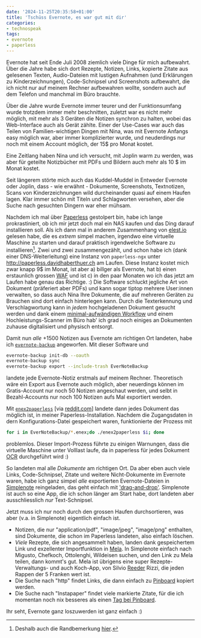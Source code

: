```yaml
---
date: '2024-11-25T20:35:58+01:00'
title: 'Tschüss Evernote, es war gut mit dir'
categories:
- technospeak
tags:
- evernote
- paperless
---
```


Evernote hat seit Ende Juli 2008 ziemlich viele Dinge für mich aufbewahrt.
Über die Jahre habe sich dort Rezepte, Notizen, Links, kopierte Zitate aus gelesenen Texten, Audio-Dateien mit lustigen Aufnahmen (und Erklärungen zu Kinderzeichnungen), Code-Schnipsel und Screenshots aufbewahrt, die ich nicht nur auf meinem Rechner aufbewahren wollte, sondern auch auf dem Telefon und manchmal im Büro brauchte.

Über die Jahre wurde Evernote immer teurer und der Funktionsumfang wurde trotzdem immer mehr beschnitten, zuletzt war es nicht mehr möglich, mit mehr als 3 Geräten die Notizen synchron zu halten, wobei das Web-Interface auch als Gerät zählte.
Einer der Use-Cases war auch das Teilen von Familien-wichtigen Dingen mit Nina, was mit Evernote Anfangs easy möglich war, aber immer komplizierter wurde, und neuderdings nur noch mit einem Account möglich, der 15$ pro Monat kostet.

Eine Zeitlang haben Nina und ich versucht, mit Joplin warm zu werden, was aber für geteilte Notizbücher mit PDFs und Bildern auch mehr als 10 $ im Monat kostet.

Seit längerem störte mich auch das Kuddel-Muddel in Entweder Evernote oder Joplin, dass - wie erwähnt - Dokumente, Screenshots, Textnotizen, Scans von Kinderzeichnungen wild durcheinander quasi auf einem Haufen lagen.
Klar immer schön mit Titeln und Schlagworten versehen, aber die Suche nach gesuchten Dingern war eher mühsam.

Nachdem ich mal über [Paperless](https://docs.paperless-ngx.com) gestolpert bin, habe ich lange prokrastiniert, ob ich mir jetzt doch mal ein NAS kaufen und das Ding darauf installieren soll.
Als ich dann mal in anderem Zusammenhang von [elest.io](https://elest.io) gelesen habe, die es *extrem* simpel machen, irgendwo eine virtuelle Maschine zu starten und darauf praktisch irgendwelche Software zu installieren[^1].
Zwei und zwei zusammengezählt, und schon habe ich (dank einer DNS-Weiterleitung) eine Instanz von `paperless-ngx` unter http://paperless.davidhaberthuer.ch am Laufen.
Diese Instanz kostet mich zwar knapp 9$ im Monat, ist aber a) billger als Evernote, hat b) einen erstaunlich grossen [WAF](https://de.wikipedia.org/wiki/Woman_acceptance_factor) und ist c) in den paar Monaten wo ich das jetzt am Laufen habe genau das Richtige. :)
Die Software schluckt jegliche Art von Dokument (präferiert aber PDFs) und kann sogar tiptop mehrere User:innen verwalten, so dass auch Nina Ihre Dokumente, die auf mehreren Geräten zu Brauchen sind dort einfach hinterlegen kann.
Durch die Texterkennung und Verschlagwortung kann in *jedem* hochgeladenen Dokument gesucht werden und dank einem [minimal-aufwändigen Workflow](https://docs.paperless-ngx.com/usage/#usage-recommended-workflow) und einem Hochleistungs-Scanner im Büro hab' ich grad noch einiges an Dokumenten zuhause digitalisiert und physisch entsorgt.

Damit nun *alle* +1500 Notizen aus Evernote am richtigen Ort landeten, habe ich [`evernote-backup`](https://github.com/vzhd1701/evernote-backup) angeworfen.
Mit dieser Software und

```bash
evernote-backup init-db --oauth
evernote-backup sync
evernote-backup export --include-trash EverNoteBackup
```
landete jede Evernote-Notiz erstmals auf meinem Rechner.
Theoretisch wäre ein Export aus Evernote auch möglich, aber neuerdings können im Gratis-Account nur noch 50 Notizen angeschaut werden, und selbt in Bezahl-Accounts nur noch 100 Notizen aufs Mal exportiert werden.

Mit [`enex2paperless`](https://github.com/kevinzehnder/enex2paperless) [via  [reddit.com](https://www.reddit.com/r/selfhosted/comments/120mmo1/comment/kjy5hbg/)] landete dann jedes Dokument das möglich ist, in meiner Paperless-Installation.
Nachdem die Zugangsdaten in dern Konfigurations-Datei gespeichert waren, funktionierte der Prozess mit

```bash
for i in EverNoteBackup/*.enex;do ./enex2paperless $i; done 
```
problemlos.
Dieser Import-Prozess führte zu einigen Warnungen, dass die virtuelle Maschine unter Volllast laufe, da in paperless für jedes Dokument [OCR](https://de.wikipedia.org/wiki/Texterkennung) durchgeführt wird :)

So landeten mal alle *Dokumente* am richtigen Ort.
Da aber eben auch viele Links, Code-Schnipsel, Zitate und weitere Nicht-Dokumente im Evernote waren, habe ich ganz simpel *alle* exportierten Evernote-Dateien in [Simplenote](https://simplenote.com) reingeladen, das geht einfach mit ['drag-and-drop'](https://simplenote.com/2018/11/29/bring-all-your-notes-home-with-the-new-import).
Simplenote ist auch so eine App, die ich schon länger am Start habe, dort landeten aber ausschliesslich *nur* Text-Schnipsel.

Jetzt muss ich nur noch durch den grossen Haufen durchsortieren, was aber (v.a. in Simplenote) eigentlich einfach ist.

- Notizen, die nur "application/pdf", "image/jpeg", "image/png" enthalten, sind Dokumente, die schon im Paperless landeten, also einfach löschen.
- *Viele* Rezepte, die sich angesammelt haben, landen dank gespeichertem Link und exzellenter Importfunktion in [Mela](https://mela.recipes/). In Simplenote einfach nach Migusto, Chefkoch, Ottolenghi, Wildeisen suchen, und den Link zu Mela teilen, dann kommt's gut.
  Mela ist übrigens eine super Rezepte-Verwaltungs- und auch Koch-App, von Silvio [Reeder](https://reeder.app) Rizzi, die jeden Rappen der 5 Franken wert ist.
- Die Suche nach "http" findet Links, die dann einfach zu [Pinboard]( https://pinboard.in/u:habi) kopiert werden.
- Die Suche nach "Instapaper" findet viele markierte Zitate, für die ich momentan noch nix besseres als einen [Tag bei Pinboard](https://pinboard.in/u:habi/t:quote).

Ihr seht, Evernote ganz loszuwerden ist ganz einfach :)

[^1]: Deshalb auch die Randbemerkung [hier](https://habi.gna.ch/2024/11/06/recommended-readings-vom-oktober-2024/).